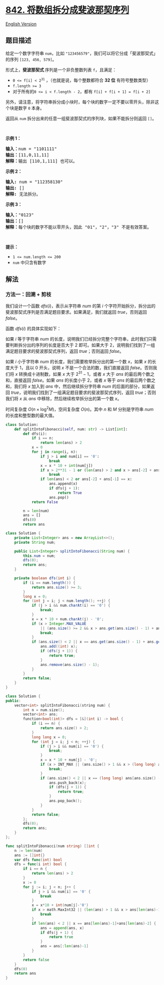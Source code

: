 # [842. 将数组拆分成斐波那契序列](https://leetcode.cn/problems/split-array-into-fibonacci-sequence)

[English Version](/solution/0800-0899/0842.Split%20Array%20into%20Fibonacci%20Sequence/README_EN.md)

<!-- tags:字符串,回溯 -->

## 题目描述

<!-- 这里写题目描述 -->

<p>给定一个数字字符串 <code>num</code>，比如 <code>"123456579"</code>，我们可以将它分成「斐波那契式」的序列 <code>[123, 456, 579]</code>。</p>

<p>形式上，<strong>斐波那契式&nbsp;</strong>序列是一个非负整数列表 <code>f</code>，且满足：</p>

<ul>
	<li><code>0 &lt;= f[i] &lt; 2<sup>31</sup></code>&nbsp;，（也就是说，每个整数都符合 <strong>32 位</strong>&nbsp;有符号整数类型）</li>
	<li><code>f.length &gt;= 3</code></li>
	<li>对于所有的<code>0 &lt;= i &lt; f.length - 2</code>，都有 <code>f[i] + f[i + 1] = f[i + 2]</code></li>
</ul>

<p>另外，请注意，将字符串拆分成小块时，每个块的数字一定不要以零开头，除非这个块是数字 <code>0</code> 本身。</p>

<p>返回从 <code>num</code> 拆分出来的任意一组斐波那契式的序列块，如果不能拆分则返回 <code>[]</code>。</p>

<p>&nbsp;</p>

<p><strong>示例 1：</strong></p>

<pre>
<strong>输入：</strong>num = "1101111"
<strong>输出：</strong>[11,0,11,11]
<strong>解释：</strong>输出 [110,1,111] 也可以。</pre>

<p><strong>示例 2：</strong></p>

<pre>
<strong>输入: </strong>num = "112358130"
<strong>输出: </strong>[]
<strong>解释: </strong>无法拆分。
</pre>

<p><strong>示例 3：</strong></p>

<pre>
<strong>输入：</strong>"0123"
<strong>输出：</strong>[]
<strong>解释：</strong>每个块的数字不能以零开头，因此 "01"，"2"，"3" 不是有效答案。
</pre>

<p>&nbsp;</p>

<p><strong>提示：</strong></p>

<ul>
	<li><code>1 &lt;= num.length &lt;= 200</code></li>
	<li><code>num</code>&nbsp;中只含有数字</li>
</ul>

## 解法

### 方法一：回溯 + 剪枝

我们设计一个函数 $dfs(i)$，表示从字符串 $num$ 的第 $i$ 个字符开始拆分，拆分出的斐波那契式序列是否满足题目要求。如果满足，我们就返回 $true$，否则返回 $false$。

函数 $dfs(i)$ 的具体实现如下：

如果 $i$ 等于字符串 $num$ 的长度，说明我们已经拆分完整个字符串，此时我们只需要判断拆分出的序列的长度是否大于 $2$ 即可。如果大于 $2$，说明我们找到了一组满足题目要求的斐波那契式序列，返回 $true$；否则返回 $false$。

如果 $i$ 小于字符串 $num$ 的长度，我们需要枚举拆分出的第一个数 $x$，如果 $x$ 的长度大于 $1$，且以 $0$ 开头，说明 $x$ 不是一个合法的数，我们直接返回 $false$。否则我们将 $x$ 转换成十进制数，如果 $x$ 大于 $2^{31} - 1$，或者 $x$ 大于 $ans$ 的最后两个数之和，直接返回 $false$。如果 $ans$ 的长度小于 $2$，或者 $x$ 等于 $ans$ 的最后两个数之和，我们将 $x$ 加入到 $ans$ 中，然后继续拆分字符串 $num$ 的后面的部分，如果返回 $true$，说明我们找到了一组满足题目要求的斐波那契式序列，返回 $true$；否则我们将 $x$ 从 $ans$ 中移除，然后继续枚举拆分出的第一个数 $x$。

时间复杂度 $O(n \times \log^2 M)$，空间复杂度 $O(n)$。其中 $n$ 和 $M$ 分别是字符串 $num$ 的长度和整型数的最大值。

<!-- tabs:start -->

```python
class Solution:
    def splitIntoFibonacci(self, num: str) -> List[int]:
        def dfs(i):
            if i == n:
                return len(ans) > 2
            x = 0
            for j in range(i, n):
                if j > i and num[i] == '0':
                    break
                x = x * 10 + int(num[j])
                if x > 2**31 - 1 or (len(ans) > 2 and x > ans[-2] + ans[-1]):
                    break
                if len(ans) < 2 or ans[-2] + ans[-1] == x:
                    ans.append(x)
                    if dfs(j + 1):
                        return True
                    ans.pop()
            return False

        n = len(num)
        ans = []
        dfs(0)
        return ans
```

```java
class Solution {
    private List<Integer> ans = new ArrayList<>();
    private String num;

    public List<Integer> splitIntoFibonacci(String num) {
        this.num = num;
        dfs(0);
        return ans;
    }

    private boolean dfs(int i) {
        if (i == num.length()) {
            return ans.size() >= 3;
        }
        long x = 0;
        for (int j = i; j < num.length(); ++j) {
            if (j > i && num.charAt(i) == '0') {
                break;
            }
            x = x * 10 + num.charAt(j) - '0';
            if (x > Integer.MAX_VALUE
                || (ans.size() >= 2 && x > ans.get(ans.size() - 1) + ans.get(ans.size() - 2))) {
                break;
            }
            if (ans.size() < 2 || x == ans.get(ans.size() - 1) + ans.get(ans.size() - 2)) {
                ans.add((int) x);
                if (dfs(j + 1)) {
                    return true;
                }
                ans.remove(ans.size() - 1);
            }
        }
        return false;
    }
}
```

```cpp
class Solution {
public:
    vector<int> splitIntoFibonacci(string num) {
        int n = num.size();
        vector<int> ans;
        function<bool(int)> dfs = [&](int i) -> bool {
            if (i == n) {
                return ans.size() > 2;
            }
            long long x = 0;
            for (int j = i; j < n; ++j) {
                if (j > i && num[i] == '0') {
                    break;
                }
                x = x * 10 + num[j] - '0';
                if (x > INT_MAX || (ans.size() > 1 && x > (long long) ans[ans.size() - 1] + ans[ans.size() - 2])) {
                    break;
                }
                if (ans.size() < 2 || x == (long long) ans[ans.size() - 1] + ans[ans.size() - 2]) {
                    ans.push_back(x);
                    if (dfs(j + 1)) {
                        return true;
                    }
                    ans.pop_back();
                }
            }
            return false;
        };
        dfs(0);
        return ans;
    }
};
```

```go
func splitIntoFibonacci(num string) []int {
	n := len(num)
	ans := []int{}
	var dfs func(int) bool
	dfs = func(i int) bool {
		if i == n {
			return len(ans) > 2
		}
		x := 0
		for j := i; j < n; j++ {
			if j > i && num[i] == '0' {
				break
			}
			x = x*10 + int(num[j]-'0')
			if x > math.MaxInt32 || (len(ans) > 1 && x > ans[len(ans)-1]+ans[len(ans)-2]) {
				break
			}
			if len(ans) < 2 || x == ans[len(ans)-1]+ans[len(ans)-2] {
				ans = append(ans, x)
				if dfs(j + 1) {
					return true
				}
				ans = ans[:len(ans)-1]
			}
		}
		return false
	}
	dfs(0)
	return ans
}
```

<!-- tabs:end -->

<!-- end -->
